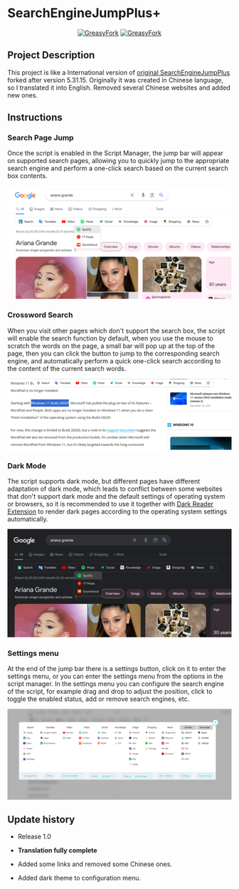 # SearchEngineJumpPlus+

<div align="center">
<a href="https://greasyfork.org/zh-CN/scripts/454280-searchenginejumpplus" target="_blank">
<img src="https://img.shields.io/badge/Download-GreasyFork-blue?logo=Tampermonkey&style=for-the-badge" alt="GreasyFork"></a>
<a href="https://openuserjs.org/scripts/MUTED64/SearchEngineJumpPlus_%E6%90%9C%E7%B4%A2%E5%BC%95%E6%93%8E%E5%BF%AB%E6%8D%B7%E8%B7%B3%E8%BD%AC%2B" target="_blank">
<img src="https://img.shields.io/badge/Download-OpenUserJS-green?logo=Tampermonkey&style=for-the-badge" alt="GreasyFork"></a>
</div>

## Project Description
This project is like a International version of [original SearchEngineJumpPlus](https://github.com/MUTED64/SearchEngineJumpPlus) forked after version 5.31.15.
Originally it was created in Chinese language, so I translated it into English. Removed several Chinese websites and added new ones.

## Instructions

### Search Page Jump

Once the script is enabled in the Script Manager, the jump bar will appear on supported search pages, allowing you to quickly jump to the appropriate search engine and perform a one-click search based on the current search box contents.

![SearchEngineJump](SearchEngineJump.png)

### Crossword Search

When you visit other pages which don't support the search box, the script will enable the search function by default, when you use the mouse to scratch the words on the page, a small bar will pop up at the top of the page, then you can click the button to jump to the corresponding search engine, and automatically perform a quick one-click search according to the content of the current search words.

![SelectSearch](SelectSearch.png)

### Dark Mode

The script supports dark mode, but different pages have different adaptation of dark mode, which leads to conflict between some websites that don't support dark mode and the default settings of operating system or browsers, so it is recommended to use it together with [Dark Reader Extension](https://darkreader.org/) to render dark pages according to the operating system settings automatically.

![Dark](Dark.png)

### Settings menu

At the end of the jump bar there is a settings button, click on it to enter the settings menu, or you can enter the settings menu from the options in the script manager. In the settings menu you can configure the search engine of the script, for example drag and drop to adjust the position, click to toggle the enabled status, add or remove search engines, etc.

![Settings](Settings.png)

## Update history
- Release 1.0
  
 - **Translation fully complete**
 - Added some links and removed some Chinese ones.
 - Added dark theme to configuration menu.
